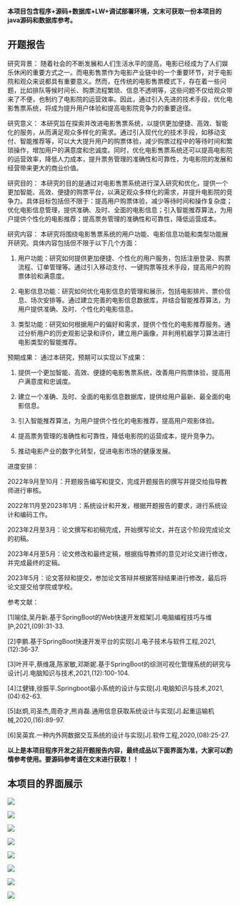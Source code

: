 ****本项目包含程序+源码+数据库+LW+调试部署环境，文末可获取一份本项目的java源码和数据库参考。****

## ******开题报告******

研究背景：
随着社会的不断发展和人们生活水平的提高，电影已经成为了人们娱乐休闲的重要方式之一。而电影售票作为电影产业链中的一个重要环节，对于电影院和观众来说都具有重要意义。然而，在传统的电影售票模式下，存在着一些问题，比如排队等候时间长、购票流程繁琐、信息不透明等，这些问题不仅给观众带来了不便，也制约了电影院的运营效率。因此，通过引入先进的技术手段，优化电影售票系统，将成为提升用户体验和提高电影院竞争力的重要途径。

研究意义：
本研究旨在探索并改进电影售票系统，以提供更加便捷、高效、智能化的服务，从而满足观众多样化的需求。通过引入现代化的技术手段，如移动支付、智能推荐等，可以大大提升用户的购票体验，减少购票过程中的等待时间和繁琐操作，增加用户的满意度和忠诚度。同时，优化电影售票系统还可以提高电影院的运营效率，降低人力成本，提升票务管理的准确性和可靠性，为电影院的发展和经营带来更大的商业价值。

研究目的：
本研究的目的是通过对电影售票系统进行深入研究和优化，提供一个更加智能、高效、便捷的购票平台，以满足观众多样化的需求，并提升电影院的竞争力。具体目标包括但不限于：提高用户购票体验，减少等待时间和操作复杂度；优化电影信息管理，提供准确、及时、全面的电影信息；引入智能推荐算法，为用户提供个性化的电影推荐；提高票务管理的准确性和可靠性，降低运营成本。

研究内容： 本研究将围绕电影售票系统的用户功能、电影信息功能和类型功能展开研究。具体内容包括但不限于以下几个方面：

  1. 用户功能：研究如何提供更加便捷、个性化的用户服务，包括注册登录、购票流程、订单管理等。通过引入移动支付、一键购票等技术手段，提高用户的购票体验和满意度。

  2. 电影信息功能：研究如何优化电影信息的管理和展示，包括电影排片、票价信息、场次安排等。通过建立完善的电影信息数据库，并结合智能推荐算法，为用户提供准确、及时、个性化的电影信息。

  3. 类型功能：研究如何根据用户的偏好和需求，提供个性化的电影推荐服务。通过分析用户的历史观影记录和评价，建立用户画像，并利用机器学习算法进行电影类型的智能推荐。

预期成果： 通过本研究，预期可以实现以下成果：

  1. 提供一个更加智能、高效、便捷的电影售票系统，改善用户购票体验，提高用户满意度和忠诚度。

  2. 建立一个准确、及时、全面的电影信息数据库，提供给用户最新、最全面的电影信息。

  3. 引入智能推荐算法，为用户提供个性化的电影推荐，提高用户观影体验。

  4. 提高票务管理的准确性和可靠性，降低电影院的运营成本，提升竞争力。

  5. 推动电影产业的数字化转型，促进电影市场的健康发展。

进度安排：

2022年9月至10月：开题报告编写和提交，完成开题报告的撰写并提交给指导教师进行审核。

2022年11月至2023年1月：系统设计和开发，根据开题报告的要求，进行系统设计和编码工作。

2023年2月至3月：论文撰写和初稿完成，开始撰写论文，并在这个阶段完成论文的初稿。

2023年4月至5月：论文修改和最终定稿，根据指导教师的意见对论文进行修改，并完成最终的定稿。

2023年5月：论文答辩和提交，参加论文答辩并根据答辩结果进行修改，最后将论文提交给学院或学校。

参考文献：

[1]喻佳,吴丹新.基于SpringBoot的Web快速开发框架[J].电脑编程技巧与维护,2021,(09):31-33.

[2]李鹏.基于SpringBoot快速开发平台的实现[J].电子技术与软件工程,2021,(12):36-37.

[3]叶开平,蔡维晟,陈家敏,邓斯妮.基于SpringBoot的综测可视化管理系统的研究与设计[J].电脑知识与技术,2021,(12):100-104.

[4]江健锋,徐振平.Springboot最小系统的设计与实现[J].电脑知识与技术,2021,(04):62-63.

[5]赵炯,司圣杰,周奇才,熊肖磊.通用信息获取系统设计与实现[J].起重运输机械,2020,(16):89-97.

[6]吴英宾.一种内外网数据交互系统的设计与实现[J].软件工程,2020,(08):25-27.

****以上是本项目程序开发之前开题报告内容，最终成品以下面界面为准，大家可以酌情参考使用。要源码参考请在文末进行获取！！****

## ******本项目的界面展示******

![](./res/ff4dd04bf7a14222882db62805d1fb6b.png)

![](./res/57511109629249f49933e9fc96543f85.png)

![](./res/61053da051894d2fb333b9ab1e07d3f2.png)

![](./res/b10d463961cd4ce698884e0e063b3761.png)

![](./res/bd52bf27f6144682b8332064f28057c8.png)

![](./res/66f3fa7f87b24f36b1a8e8caa50fe6c0.png)

![](./res/67b1967756b6474d89ce3de6d874cf8b.png)

![](./res/4e3fea06d21040d1b4f7a8edfefe1298.png)

